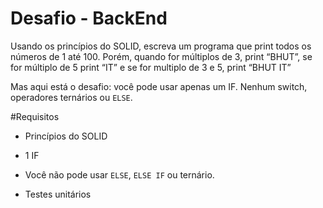 # Desafio - BackEnd

Usando os princípios do SOLID, escreva um programa que print todos os números de 1 até 100. Porém, quando for múltiplos de 3, print “BHUT”, se for múltiplo de 5 print “IT” e se for multiplo de 3 e 5, print “BHUT IT”

Mas aqui está o desafio: você pode usar apenas um IF. Nenhum switch, operadores ternários ou `ELSE`.

 #Requisitos

* Princípios do SOLID

* 1 IF

* Você não pode usar `ELSE`, `ELSE IF` ou ternário.

* Testes unitários

